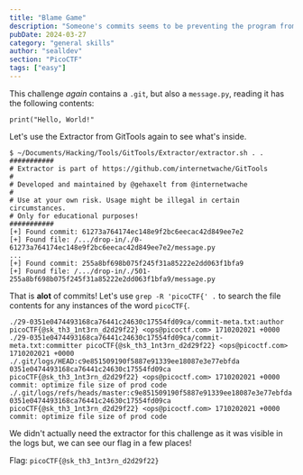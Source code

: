 ```yaml
---
title: "Blame Game"
description: "Someone's commits seems to be preventing the program from working. Who is it? You can download the challenge files here: challenge.zip"
pubDate: 2024-03-27
category: "general skills"
author: "sealldev"
section: "PicoCTF"
tags: ["easy"]
---
```


This challenge *again* contains a `.git`, but also a `message.py`, reading it has the following contents:
```
print("Hello, World!"
```

Let's use the Extractor from GitTools again to see what's inside.
```
$ ~/Documents/Hacking/Tools/GitTools/Extractor/extractor.sh . .
###########
# Extractor is part of https://github.com/internetwache/GitTools
#
# Developed and maintained by @gehaxelt from @internetwache
#
# Use at your own risk. Usage might be illegal in certain circumstances.
# Only for educational purposes!
###########
[+] Found commit: 61273a764174ec148e9f2bc6eecac42d849ee7e2
[+] Found file: /.../drop-in/./0-61273a764174ec148e9f2bc6eecac42d849ee7e2/message.py
...
[+] Found commit: 255a8bf698b075f245f31a85222e2dd063f1bfa9
[+] Found file: /.../drop-in/./501-255a8bf698b075f245f31a85222e2dd063f1bfa9/message.py
```

That is **alot** of commits! Let's use `grep -R 'picoCTF{' .` to search the file contents for any instances of the word `picoCTF{`.
```
./29-0351e0474493168ca76441c24630c17554fd09ca/commit-meta.txt:author picoCTF{@sk_th3_1nt3rn_d2d29f22} <ops@picoctf.com> 1710202021 +0000
./29-0351e0474493168ca76441c24630c17554fd09ca/commit-meta.txt:committer picoCTF{@sk_th3_1nt3rn_d2d29f22} <ops@picoctf.com> 1710202021 +0000
./.git/logs/HEAD:c9e851509190f5887e91339ee18087e3e77ebfda 0351e0474493168ca76441c24630c17554fd09ca picoCTF{@sk_th3_1nt3rn_d2d29f22} <ops@picoctf.com> 1710202021 +0000	commit: optimize file size of prod code
./.git/logs/refs/heads/master:c9e851509190f5887e91339ee18087e3e77ebfda 0351e0474493168ca76441c24630c17554fd09ca picoCTF{@sk_th3_1nt3rn_d2d29f22} <ops@picoctf.com> 1710202021 +0000	commit: optimize file size of prod code
```

We didn't actually need the extractor for this challenge as it was visible in the logs but, we can see our flag in a few places!

Flag: `picoCTF{@sk_th3_1nt3rn_d2d29f22}`